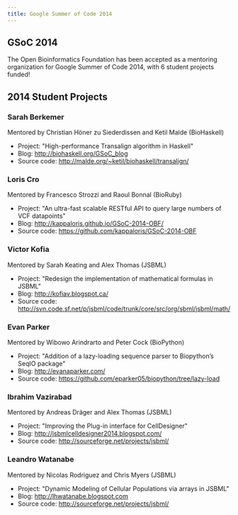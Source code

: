 ```yaml
---
title: Google Summer of Code 2014
---
```


GSoC 2014
---------

The Open Bioinformatics Foundation has been accepted as a mentoring
organization for Google Summer of Code 2014, with 6 student projects
funded!

2014 Student Projects
---------------------

### Sarah Berkemer

Mentored by Christian Höner zu Siederdissen and Ketil Malde (BioHaskell)

-   Project: "High-performance Transalign algorithm in Haskell"
-   Blog: <http://biohaskell.org/GSoC_blog>
-   Source code: <http://malde.org/~ketil/biohaskell/transalign/>

### Loris Cro

Mentored by Francesco Strozzi and Raoul Bonnal (BioRuby)

-   Project: "An ultra-fast scalable RESTful API to query large numbers
    of VCF datapoints"
-   Blog: <http://kappaloris.github.io/GSoC-2014-OBF/>
-   Source code: <https://github.com/kappaloris/GSoC-2014-OBF>

### Victor Kofia

Mentored by Sarah Keating and Alex Thomas (JSBML)

-   Project: "Redesign the implementation of mathematical formulas in
    JSBML"
-   Blog: <http://kofiav.blogspot.ca/>
-   Source code:
    <http://svn.code.sf.net/p/jsbml/code/trunk/core/src/org/sbml/jsbml/math/>

### Evan Parker

Mentored by Wibowo Arindrarto and Peter Cock (BioPython)

-   Project: "Addition of a lazy-loading sequence parser to Biopython’s
    SeqIO package"
-   Blog: <http://evanaparker.com/>
-   Source code: <https://github.com/eparker05/biopython/tree/lazy-load>

### Ibrahim Vazirabad

Mentored by Andreas Dräger and Alex Thomas (JSBML)

-   Project: "Improving the Plug-in interface for CellDesigner"
-   Blog: <http://jsbmlcelldesigner2014.blogspot.com/>
-   Source code: <http://sourceforge.net/projects/jsbml/>

### Leandro Watanabe

Mentored by Nicolas Rodriguez and Chris Myers (JSBML)

-   Project: "Dynamic Modeling of Cellular Populations via arrays in
    JSBML"
-   Blog: <http://lhwatanabe.blogspot.com>
-   Source code: <http://sourceforge.net/projects/jsbml/>

